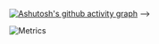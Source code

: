<!-- <a href="https://github.com/chiro2001?tab=repositories">
   <img height="165" width="400" src="https://github-readme-stats.vercel.app/api?username=chiro2001&show_icons=true&hide_border=true" />
   <img height="165" width="400" src="https://github-readme-stats.vercel.app/api/top-langs/?username=chiro2001&layout=compact&langs_count=6&hide_border=true&hide=CSS" />
   <!--
   <img src="https://raw.githubusercontent.com/chiro2001/github-stats/master/generated/overview.svg#gh-light-mode-only" />
   <img src="https://raw.githubusercontent.com/chiro2001/github-stats/master/generated/languages.svg#gh-light-mode-only" />
   -->
</a>

[![Ashutosh's github activity graph](https://activity-graph.herokuapp.com/graph?username=chiro2001&&theme=github-light&bg_color=fafafa&area=true&area_color=74c1ff)](https://github.com/ashutosh00710/github-readme-activity-graph)
 -->
 
 ![Metrics](https://metrics.lecoq.io/chiro2001?template=terminal&isocalendar=1&languages=1&stargazers=1&lines=1&topics=1&stars=1&habits=1&followup=1&reactions=1&people=1&introduction=1&repositories=1&calendar=1&achievements=1&notable=1&activity=1&code=1&base=header%2C%20activity%2C%20community%2C%20repositories%2C%20metadata&base.indepth=false&base.hireable=false&base.skip=false&repositories.batch=100&repositories.forks=false&repositories.affiliations=owner&isocalendar=false&isocalendar.duration=full-year&languages=false&languages.ignored=VHDL%2C%20Verilog&languages.limit=10&languages.threshold=0%25&languages.other=false&languages.colors=github&languages.sections=most-used&languages.indepth=false&languages.analysis.timeout=15&languages.analysis.timeout.repositories=7.5&languages.categories=markup%2C%20programming&languages.recent.categories=markup%2C%20programming&languages.recent.load=300&languages.recent.days=14&stargazers=false&stargazers.charts=true&stargazers.charts.type=classic&stargazers.worldmap=false&stargazers.worldmap.sample=0&lines=false&lines.sections=base&lines.repositories.limit=4&lines.history.limit=1&topics=false&topics.mode=starred&topics.sort=stars&topics.limit=15&stars=false&stars.limit=4&habits=false&habits.from=200&habits.days=14&habits.facts=true&habits.charts=false&habits.charts.type=classic&habits.trim=false&habits.languages.limit=8&habits.languages.threshold=0%25&followup=false&followup.sections=repositories&followup.indepth=false&followup.archived=true&reactions=false&reactions.limit=200&reactions.limit.issues=100&reactions.limit.discussions=100&reactions.limit.discussions.comments=100&reactions.days=0&reactions.display=absolute&people=false&people.limit=12&people.identicons=false&people.identicons.hide=false&people.size=28&people.types=followers%2C%20following&people.shuffle=false&introduction=false&introduction.title=true&repositories=false&repositories.pinned=0&repositories.starred=0&repositories.random=0&repositories.order=featured%2C%20pinned%2C%20starred%2C%20random&calendar=false&calendar.limit=1&achievements=false&achievements.threshold=C&achievements.secrets=true&achievements.display=detailed&achievements.limit=0&notable=false&notable.from=organization&notable.repositories=false&notable.indepth=false&notable.types=commit&notable.self=false&activity=false&activity.limit=5&activity.load=300&activity.days=14&activity.visibility=all&activity.timestamps=false&activity.filter=all&code=false&code.lines=12&code.load=400&code.days=3&code.visibility=public&config.timezone=Asia%2FShanghai)
